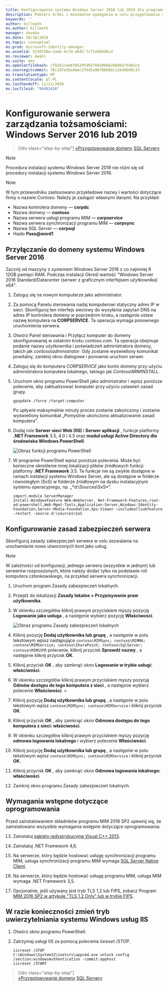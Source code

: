 ```yaml
---
title: Konfigurowanie systemu Windows Server 2016 lub 2019 dla programu MIM 2016 SP2 | Microsoft Docs
description: Pobierz kroki i minimalne wymagania w celu przygotowania systemu Windows Server 2016 lub 2019 do pracy z programem MIM 2016 SP2.
keywords: ''
author: billmath
ms.author: billmath
manager: daveba
ms.date: 10/18/2019
ms.topic: conceptual
ms.prod: microsoft-identity-manager
ms.assetid: 51507d0a-2aeb-4cfd-a642-7c71e666d6cd
ms.reviewer: mwahl
ms.suite: ems
ms.openlocfilehash: cf8261c4e6f6529fd82760206b62b689a75d0acb
ms.sourcegitcommit: 78c2d7e5ba4bec276d5a9bf8860bc126d9bd9c33
ms.translationtype: MT
ms.contentlocale: pl-PL
ms.lasthandoff: 11/11/2020
ms.locfileid: "94492416"
---
```

# <a name="set-up-an-identity-management-server-windows-server-2016-or-2019"></a>Konfigurowanie serwera zarządzania tożsamościami: Windows Server 2016 lub 2019

> [!div class="step-by-step"]
> [«Przygotowywanie domeny](preparing-domain.md) 
>  [SQL Server»](prepare-server-sql2016.md)
> 

> [!NOTE]
> Procedura instalacji systemu Windows Server 2019 nie różni się od procedury instalacji systemu Windows Server 2016.


> [!NOTE]
> W tym przewodniku zastosowano przykładowe nazwy i wartości dotyczące firmy o nazwie Contoso. Należy je zastąpić własnymi danymi. Na przykład:
> - Nazwa kontrolera domeny — **corpdc**
> - Nazwa domeny — **contoso**
> - Nazwa serwera usługi programu MIM — **corpservice**
> - Nazwa serwera synchronizacji programu MIM — **corpsync**
> - Nazwa SQL Server — **corpsql**
> - Hasło <strong>Pass@word1</strong>

## <a name="join-windows-server-2016-to-your-domain"></a>Przyłączanie do domeny systemu Windows Server 2016

Zacznij od maszyny z systemem Windows Server 2016 z co najmniej 8 12GB pamięci RAM. Podczas instalacji Określ wartość "Windows Server 2016 Standard/Datacenter (serwer z graficznym interfejsem użytkownika) x64".

1. Zaloguj się na nowym komputerze jako administrator.

2. Za pomocą Panelu sterowania nadaj komputerowi statyczny adres IP w sieci. Skonfiguruj ten interfejs sieciowy do wysyłania zapytań DNS na adres IP kontrolera domeny w poprzednim kroku, a następnie ustaw nazwę komputera na **CORPSERVICE**.  Ta operacja wymaga ponownego uruchomienia serwera.

3. Otwórz Panel sterowania i Przyłącz komputer do domeny skonfigurowanej w ostatnim kroku *contoso.com*.  Ta operacja obejmuje podanie nazwy użytkownika i poświadczeń administratora domeny, takich jak *contoso\administrator*.  Gdy zostanie wyświetlony komunikat powitalny, zamknij okno dialogowe i ponownie uruchom serwer.

4. Zaloguj się do komputera *CORPSERVICE* jako konto domeny przy użyciu administratora komputera lokalnego, takiego jak *Contoso\MIMINSTALL*.


5. Uruchom okno programu PowerShell jako administrator i wpisz poniższe polecenie, aby zaktualizować komputer przy użyciu ustawień zasad grupy.

    ```
    gpupdate /force /target:computer
    ```

    Po upływie maksymalnie minuty proces zostanie zakończony i zostanie wyświetlony komunikat „Pomyślnie ukończono aktualizowanie zasad komputera”.

6. Dodaj role **Serwer sieci Web (IIS)** i **Serwer aplikacji** , funkcje platformy **.NET Framework** 3.5, 4.0 i 4.5 oraz **moduł usługi Active Directory dla środowiska Windows PowerShell**.

    ![Obraz funkcji programu PowerShell](media/MIM-DeployWS2.png)

7. W programie PowerShell wpisz poniższe polecenia. Może być konieczne określenie innej lokalizacji plików źródłowych funkcji platformy **.NET Framework** 3.5. Te funkcje nie są zwykle dostępne w ramach instalacji systemu Windows Server, ale są dostępne w folderze równoległym (SxS) w folderze źródłowym na dysku instalacyjnym systemu operacyjnego, np. „*d:\Sources\SxS\*”.

    ```
    import-module ServerManager
    Install-WindowsFeature Web-WebServer, Net-Framework-Features,rsat-ad-powershell,Web-Mgmt-Tools,Application-Server,Windows-Identity-Foundation,Server-Media-Foundation,Xps-Viewer –includeallsubfeature -restart -source d:\sources\SxS
    ```

## <a name="configure-the-server-security-policy"></a>Konfigurowanie zasad zabezpieczeń serwera

Skonfiguruj zasady zabezpieczeń serwera w celu zezwalania na uruchamianie nowo utworzonych kont jako usług.
> [!NOTE] 
> W zależności od konfiguracji, jednego serwera (wszystkie w jednym) lub serwerów rozproszonych, które należy dodać tylko na podstawie roli komputera członkowskiego, na przykład serwera synchronizacji. 

1. Uruchom program Zasady zabezpieczeń lokalnych.

2. Przejdź do lokalizacji **Zasady lokalne > Przypisywanie praw użytkownika**.

3. W okienku szczegółów kliknij prawym przyciskiem myszy pozycję **Logowanie jako usługa** , a następnie wybierz pozycję **Właściwości**.

    ![Obraz programu Zasady zabezpieczeń lokalnych](media/MIM-DeployWS3.png)

4. Kliknij pozycję **Dodaj użytkownika lub grupę** , a następnie w polu tekstowym wpisz następujące `contoso\MIMSync; contoso\MIMMA; contoso\MIMService; contoso\SharePoint; contoso\SqlServer; contoso\MIMSSPR` polecenie, kliknij przycisk **Sprawdź nazwy** , a następnie kliknij przycisk **OK**.

5. Kliknij przycisk **OK** , aby zamknąć okno **Logowanie w trybie usługi: właściwości**.

6.  W okienku szczegółów kliknij prawym przyciskiem myszy pozycję **Odmów dostępu do tego komputera z sieci** , a następnie wybierz polecenie **Właściwości**. >

7. Kliknij pozycję **Dodaj użytkownika lub grupę** , a następnie w polu tekstowym wpisz `contoso\MIMSync; contoso\MIMService` i kliknij przycisk **OK**.

8. Kliknij przycisk **OK** , aby zamknąć okno **Odmowa dostępu do tego komputera z sieci: właściwości**.

9. W okienku szczegółów kliknij prawym przyciskiem myszy pozycję **odmowa logowania lokalnego** i wybierz polecenie **Właściwości**.

10. Kliknij pozycję **Dodaj użytkownika lub grupę** , a następnie w polu tekstowym wpisz `contoso\MIMSync; contoso\MIMService` i kliknij przycisk **OK**.

11. Kliknij przycisk **OK** , aby zamknąć okno **Odmowa logowania lokalnego: właściwości**.

12. Zamknij okno programu Zasady zabezpieczeń lokalnych.

## <a name="software-prerequisites"></a>Wymagania wstępne dotyczące oprogramowania

Przed zainstalowaniem składników programu MIM 2016 SP2 upewnij się, że zainstalowano wszystkie wymagania wstępne dotyczące oprogramowania:

13. Zainstaluj [pakiety redystrybucyjne Visual C++ 2013](https://www.microsoft.com/download/details.aspx?id=40784).

14. Zainstaluj .NET Framework 4,6.

15. Na serwerze, który będzie hostować usługę synchronizacji programu MIM, usługa synchronizacji programu MIM wymaga [SQL Server Native Client](https://www.microsoft.com/download/details.aspx?id=50402).

16. Na serwerze, który będzie hostować usługę programu MIM, usługa MIM wymaga .NET Framework 3,5.

17. Opcjonalnie, jeśli używany jest tryb TLS 1,2 lub FIPS, zobacz Program [MIM 2016 SP2 w artykule "TLS 1,2 Only" lub w trybie FIPS](preparing-tls.md).

## <a name="change-the-iis-windows-authentication-mode-if-needed"></a>W razie konieczności zmień tryb uwierzytelniania systemu Windows usług IIS

1.  Otwórz okno programu PowerShell.

2.  Zatrzymaj usługi IIS za pomocą polecenia *iisreset /STOP*.

    ```
    iisreset /STOP
    C:\Windows\System32\inetsrv\appcmd.exe unlock config /section:windowsAuthentication -commit:apphost
    iisreset /START
    ```

> [!div class="step-by-step"]  
> [«Przygotowywanie domeny](preparing-domain.md) 
>  [SQL Server»](prepare-server-sql2016.md)
